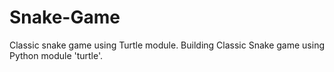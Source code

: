 # Snake-Game
Classic snake game using Turtle module.
Building Classic Snake game using Python module 'turtle'.
